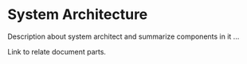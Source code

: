 # System Architecture

Description about system architect and summarize components in it ...

Link to relate document parts.
